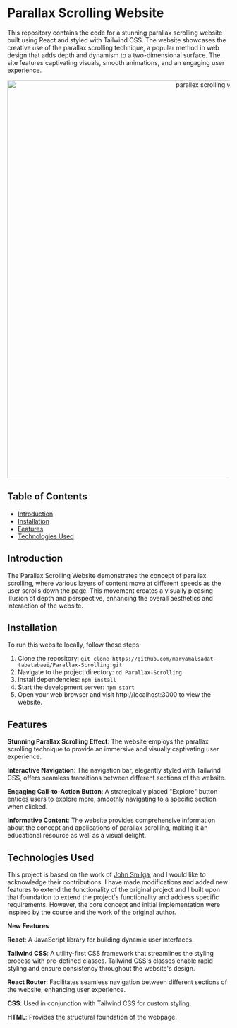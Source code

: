 # Parallax Scrolling Website

This repository contains the code for a stunning parallax scrolling website built using React and styled with Tailwind CSS. The website showcases the creative use of the parallax scrolling technique, a popular method in web design that adds depth and dynamism to a two-dimensional surface. The site features captivating visuals, smooth animations, and an engaging user experience. <br/>

<p align="center">
  <img src="readme-video/parallex-scrolling-video.gif" alt="parallex scrolling video" width="900">
</p>

## Table of Contents

- [Introduction](#introduction)
- [Installation](#installation)
- [Features](#features)
- [Technologies Used](#technologies-used)

## Introduction

The Parallax Scrolling Website demonstrates the concept of parallax scrolling, where various layers of content move at different speeds as the user scrolls down the page. This movement creates a visually pleasing illusion of depth and perspective, enhancing the overall aesthetics and interaction of the website.

## Installation

To run this website locally, follow these steps:

1. Clone the repository: `git clone https://github.com/maryamalsadat-tabatabaei/Parallax-Scrolling.git`
2. Navigate to the project directory: `cd Parallax-Scrolling`
3. Install dependencies: `npm install`
4. Start the development server: `npm start`
5. Open your web browser and visit http://localhost:3000 to view the website.

## Features

**Stunning Parallax Scrolling Effect**: The website employs the parallax scrolling technique to provide an immersive and visually captivating user experience.

**Interactive Navigation**: The navigation bar, elegantly styled with Tailwind CSS, offers seamless transitions between different sections of the website.

**Engaging Call-to-Action Button**: A strategically placed "Explore" button entices users to explore more, smoothly navigating to a specific section when clicked.

**Informative Content**: The website provides comprehensive information about the concept and applications of parallax scrolling, making it an educational resource as well as a visual delight.

## Technologies Used

This project is based on the work of [John Smilga](https://github.com/john-smilga/mern-course-jobify), and I would like to acknowledge their contributions. I have made modifications and added new features to extend the functionality of the original project and I built upon that foundation to extend the project's functionality and address specific requirements. However, the core concept and initial implementation were inspired by the course and the work of the original author.

**New Features**

**React**: A JavaScript library for building dynamic user interfaces.

**Tailwind CSS**: A utility-first CSS framework that streamlines the styling process with pre-defined classes. Tailwind CSS's classes enable rapid styling and ensure consistency throughout the website's design.

**React Router**: Facilitates seamless navigation between different sections of the website, enhancing user experience.

**CSS**: Used in conjunction with Tailwind CSS for custom styling.

**HTML**: Provides the structural foundation of the webpage.
